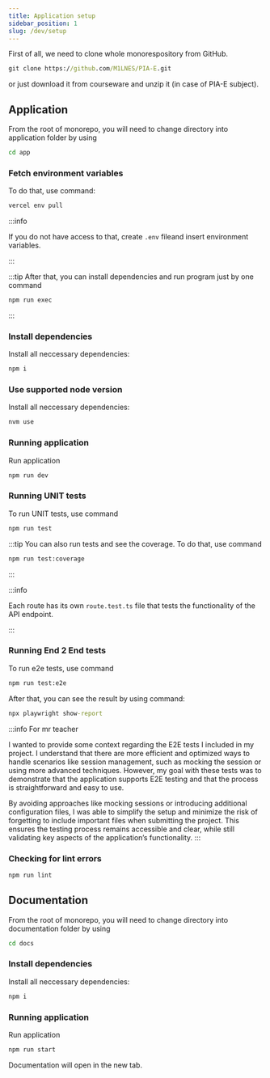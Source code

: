 ```yaml
---
title: Application setup
sidebar_position: 1
slug: /dev/setup
---
```


First of all, we need to clone whole monorespository from GitHub.

```cmd title="Clone git repository"
git clone https://github.com/M1LNES/PIA-E.git
```

or just download it from courseware and unzip it (in case of PIA-E subject).

## Application

From the root of monorepo, you will need to change directory into application folder by using

```cmd title="Switch into application folder"
cd app
```

### Fetch environment variables

To do that, use command:

```cmd title="Pulling environmental variables from Vercel"
vercel env pull
```

:::info

If you do not have access to that, create `.env` fileand insert environment variables.

:::

:::tip
After that, you can install dependencies and run program just by one command

```cmd title="Run app with one command"
npm run exec
```

:::

### Install dependencies

Install all neccessary dependencies:

```cmd title="Install dependencies"
npm i
```

### Use supported node version

Install all neccessary dependencies:

```cmd title="Switch to node version in .nvmrc"
nvm use
```

### Running application

Run application

```cmd title="Run application"
npm run dev
```

### Running UNIT tests

To run UNIT tests, use command

```cmd title="Run tests"
npm run test
```

:::tip
You can also run tests and see the coverage. To do that, use command

```cmd title="Run tests with coverage"
npm run test:coverage
```

:::

:::info

Each route has its own `route.test.ts` file that tests the functionality of the API endpoint.

:::

### Running End 2 End tests

To run e2e tests, use command

```cmd title="Run tests"
npm run test:e2e
```

After that, you can see the result by using command:

```cmd title="E2E test result"
npx playwright show-report
```

:::info For mr teacher

I wanted to provide some context regarding the E2E tests I included in my project. I understand that there are more efficient and optimized ways to handle scenarios like session management, such as mocking the session or using more advanced techniques. However, my goal with these tests was to demonstrate that the application supports E2E testing and that the process is straightforward and easy to use.

By avoiding approaches like mocking sessions or introducing additional configuration files, I was able to simplify the setup and minimize the risk of forgetting to include important files when submitting the project. This ensures the testing process remains accessible and clear, while still validating key aspects of the application’s functionality.
:::

### Checking for lint errors

```cmd title="Run lint to prevent type errors"
npm run lint
```

## Documentation

From the root of monorepo, you will need to change directory into documentation folder by using

```cmd title="Switch into application folder"
cd docs
```

### Install dependencies

Install all neccessary dependencies:

```cmd title="Install dependencies"
npm i
```

### Running application

Run application

```cmd title="Run documentation"
npm run start
```

Documentation will open in the new tab.
